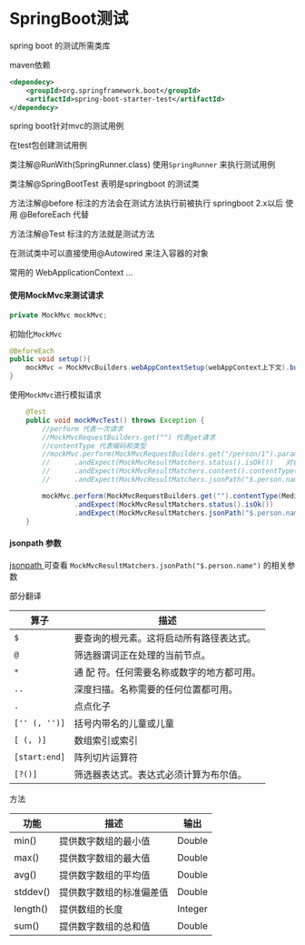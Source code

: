 # SpringBoot测试

spring boot 的测试所需类库

maven依赖

```xml
<dependecy>
	<groupId>org.springframework.boot</groupId>
	<artifactId>spring-boot-starter-test</artifactId>
</dependecy>
```

spring boot针对mvc的测试用例

在test包创建测试用例

类注解@RunWith(SpringRunner.class) 使用`SpringRunner` 来执行测试用例

类注解@SpringBootTest 表明是springboot 的测试类

方法注解@before  标注的方法会在测试方法执行前被执行  springboot 2.x以后 使用 @BeforeEach 代替

方法注解@Test 标注的方法就是测试方法

在测试类中可以直接使用@Autowired 来注入容器的对象

常用的   WebApplicationContext  ...

#### 使用MockMvc来测试请求

```java
private MockMvc mockMvc;
```

初始化`MockMvc`

```java
@BeforeEach 
public void setup(){
	mockMvc = MockMvcBuilders.webAppContextSetup(webAppContext上下文).build();
}
```

使用`MockMvc`进行模拟请求

```java
    @Test
    public void mockMvcTest() throws Exception {
        //perform 代表一次请求
        //MockMvcRequestBuilders.get("") 代表get请求
        //contentType 代表编码和类型
        //mockMvc.perform(MockMvcRequestBuilders.get("/person/1").param("",""))      param("","") 添加参数
        //	    .andExpect(MockMvcResultMatchers.status().isOk())   对状态码进行检查 是否是200
        //	    .andExpect(MockMvcResultMatchers.content().contentType(MediaType.APPLICATION_JSON))   对返回类型进行检查
        //	    .andExpect(MockMvcResultMatchers.jsonPath("$.person.name").value("Jason"));   对返回的json进行jsonPath("$.person.name")取值 value("Jason")判断

        mockMvc.perform(MockMvcRequestBuilders.get("").contentType(MediaType.APPLICATION_JSON))
                .andExpect(MockMvcResultMatchers.status().isOk())
                .andExpect(MockMvcResultMatchers.jsonPath("$.person.name").value("Jason"));
    }
```

#### jsonpath 参数

[jsonpath ](https://github.com/json-path/JsonPath)   可查看 `MockMvcResultMatchers.jsonPath("$.person.name")` 的相关参数

部分翻译

| 算子          | 描述                                       |
| ------------- | ------------------------------------------ |
| `$`           | 要查询的根元素。这将启动所有路径表达式。   |
| `@`           | 筛选器谓词正在处理的当前节点。             |
| `*`           | 通 配 符。任何需要名称或数字的地方都可用。 |
| `..`          | 深度扫描。名称需要的任何位置都可用。       |
| `.`           | 点点化子                                   |
| `['' (, '')]` | 括号内带名的儿童或儿童                     |
| `[ (, )]`     | 数组索引或索引                             |
| `[start:end]` | 阵列切片运算符                             |
| `[?()]`       | 筛选器表达式。表达式必须计算为布尔值。     |

方法

| 功能     | 描述                     | 输出    |
| -------- | ------------------------ | ------- |
| min()    | 提供数字数组的最小值     | Double  |
| max()    | 提供数字数组的最大值     | Double  |
| avg()    | 提供数字数组的平均值     | Double  |
| stddev() | 提供数字数组的标准偏差值 | Double  |
| length() | 提供数组的长度           | Integer |
| sum()    | 提供数字数组的总和值     | Double  |